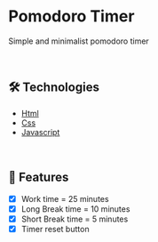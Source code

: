# Pomodoro Timer

Simple and minimalist pomodoro timer

<br>

## 🛠️ Technologies
  * [Html](https://www.w3schools.com/html/)
  * [Css](https://www.w3schools.com/css/)
  * [Javascript](https://www.javascripttutorial.net/)

<br>

## 🧾 Features
- [x] Work time = 25 minutes
- [x] Long Break time = 10 minutes
- [x] Short Break time = 5 minutes
- [x] Timer reset button